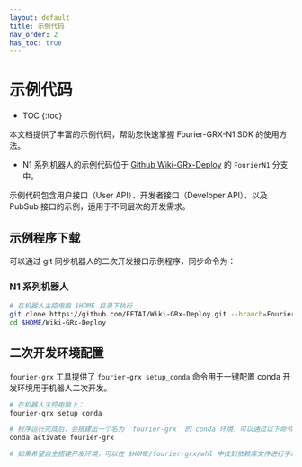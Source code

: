 ```yaml
---
layout: default
title: 示例代码
nav_order: 2
has_toc: true
---
```


# 示例代码

* TOC
{:toc}

本文档提供了丰富的示例代码，帮助您快速掌握 Fourier-GRX-N1 SDK 的使用方法。

- N1 系列机器人的示例代码位于 [Github Wiki-GRx-Deploy](https://github.com/FFTAI/Wiki-GRx-Deploy.git) 的 `FourierN1` 分支中。

示例代码包含用户接口（User API）、开发者接口（Developer API）、以及 PubSub 接口的示例，适用于不同层次的开发需求。

## 示例程序下载

可以通过 git 同步机器人的二次开发接口示例程序，同步命令为：

### N1 系列机器人

```bash
# 在机器人主控电脑 $HOME 目录下执行
git clone https://github.com/FFTAI/Wiki-GRx-Deploy.git --branch=FourierN1
cd $HOME/Wiki-GRx-Deploy
```

## 二次开发环境配置

`fourier-grx` 工具提供了 `fourier-grx setup_conda` 命令用于一键配置 conda 开发环境用于机器人二次开发。

```bash
# 在机器人主控电脑上：
fourier-grx setup_conda

# 程序运行完成后，会搭建出一个名为 `fourier-grx` 的 conda 环境，可以通过以下命令激活该环境
conda activate fourier-grx

# 如果希望自主搭建开发环境，可以在 $HOME/fourier-grx/whl 中找到依赖库文件进行手动安装。
```
